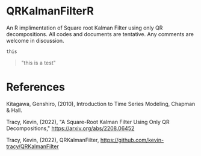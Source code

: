 # QRKalmanFilterR
An R implimentation of Square root Kalman Filter using only QR decompositions. All codes and documents are tentative. Any comments are welcome in discussion.

`this`

> "this is a test"

# References
Kitagawa, Genshiro, (2010), Introduction to Time Series Modeling, Chapman & Hall.

Tracy, Kevin, (2022), "A Square-Root Kalman Filter Using Only QR Decompositions," https://arxiv.org/abs/2208.06452

Tracy, Kevin, (2022), QRKalmanFilter, 
https://github.com/kevin-tracy/QRKalmanFilter
